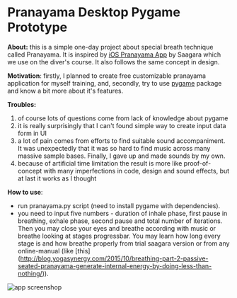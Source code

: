 # Pranayama Desktop Pygame Prototype

**About:** this is a simple one-day project about special breath technique called Pranayama. It is inspired by [iOS Pranayama App](https://itunes.apple.com/us/app/health-through-breath-pranayama/id341935130?mt=8&ign-mpt=uo%3D4) by Saagara which we use on the diver's course. It also follows the same concept in design.

**Motivation**: firstly, I planned to create free customizable pranayama application for myself training, and, secondly, try to use [pygame](http://www.pygame.org/hifi.html) package and know a bit more about it's features.    

**Troubles:** 

1. of course lots of questions come from lack of knowledge about pygame
2. it is really surprisingly that I can't found simple way to create input data form in UI
3. a lot of pain comes from efforts to find suitable sound accompaniment. It was unexpectedly that it was so hard to find music across many massive sample bases. Finally, I gave up and made sounds by my own.
4. because of artificial time limitation the result is more like proof-of-concept with many imperfections in code, design and sound effects, but at last it works as I thought

**How to use**:
- run pranayama.py script (need to install pygame with dependencies).
- you need to input five numbers - duration of inhale phase, first pause in breathing, exhale phase, second pause and total number of iterations. Then you may close your eyes and breathe according with music or breathe looking at stages progressbar. You may learn how long every stage is and how breathe properly from trial saagara version or from any online-manual (like [this] (http://blog.yogasynergy.com/2015/10/breathing-part-2-passive-seated-pranayama-generate-internal-energy-by-doing-less-than-nothing/)).

![app screenshop](http://imgur.com/NgjuLW5 "Screenshot")

